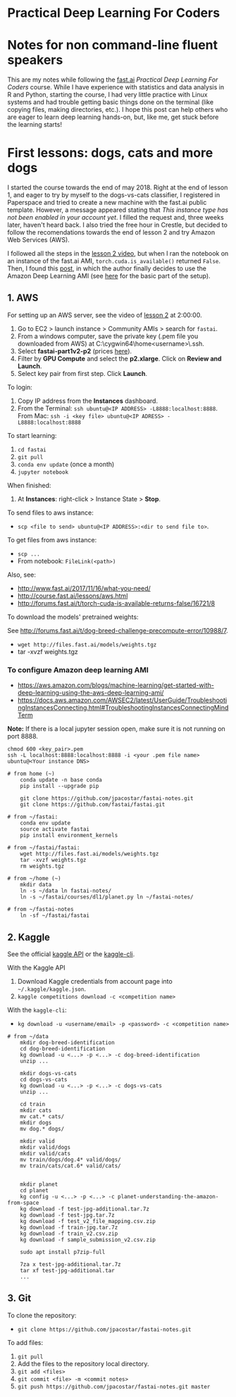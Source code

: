 # Practical Deep Learning For Coders
# Notes for non command-line fluent speakers

This are my notes while following the [fast.ai](http://course.fast.ai/index.html) _Practical Deep Learning For Coders_ course.  While I have experience with statistics and data analysis in R and Python, starting the course, I had very little practice with Linux systems and had trouble getting basic things done on the terminal (like copying files, making directories, etc.).  I hope this post can help others who are eager to learn deep learning hands-on, but, like me, get stuck before the learning starts!

# First lessons: dogs, cats and more dogs

I started the course towards the end of may 2018.  Right at the end of lesson 1, and eager to try by myself to the dogs-vs-cats classifier, I registered in Paperspace and tried to create a new machine with the fast.ai public template.  However, a message appeared stating that _This instance type has not been enabled in your account yet_.  I filled the request and, three weeks later, haven't heard back.  I also tried the free hour in Crestle, but decided to follow the recomendations towards the end of lesson 2 and try Amazon Web Services (AWS). 

I followed all the steps in the [lesson 2 video](https://youtu.be/JNxcznsrRb8?t=1h57m19s), but when I ran the notebook on an instance of the fast.ai AMI, `torch.cuda.is_available()` returned `False`.  Then, I found this [post](http://forums.fast.ai/t/torch-cuda-is-available-returns-false/16721/), in which the author finally decides to use the Amazon Deep Learning AMI (see [here](https://aws.amazon.com/blogs/machine-learning/get-started-with-deep-learning-using-the-aws-deep-learning-ami/) for the basic part of the setup).


## 1. AWS

For setting up an AWS server, see the video of [lesson 2](http://course.fast.ai/lessons/lesson2.html) at 2:00:00.

1. Go to EC2 > launch instance > Community AMIs > search for `fastai`.
1. From a windows computer, save the private key (.pem file you downloaded from AWS) at C:\cygwin64\home\<username>\\.ssh.
1. Select **fastai-part1v2-p2** (prices [here](https://aws.amazon.com/ec2/pricing/)).
1. Filter by **GPU Compute** and select the **p2.xlarge**. Click on **Review and Launch**.
1. Select key pair from first step. Click **Launch**.

To login:

1. Copy IP address from the **Instances** dashboard.
1. From the Terminal: `ssh ubuntu@<IP ADDRESS> -L8888:localhost:8888`.  From Mac: `ssh -i <key file> ubuntu@<IP ADRESS> -L8888:localhost:8888`

To start learning:

1. `cd fastai`
1. `git pull`
1. `conda env update` (once a month)
1. `jupyter notebook`

When finished:

1. At **Instances**: right-click > Instance State > **Stop**.

To send files to aws instance:

* `scp <file to send> ubuntu@<IP ADDRESS>:<dir to send file to>`.

To get files from aws instance:

* `scp ...`
* From notebook: `FileLink(<path>)`

Also, see:

* http://www.fast.ai/2017/11/16/what-you-need/
* http://course.fast.ai/lessons/aws.html
* http://forums.fast.ai/t/torch-cuda-is-available-returns-false/16721/8

To download the models' pretrained weights:

See http://forums.fast.ai/t/dog-breed-challenge-precompute-error/10988/7.

* `wget http://files.fast.ai/models/weights.tgz`
* tar -xvzf weights.tgz


### To configure Amazon deep learning AMI

* https://aws.amazon.com/blogs/machine-learning/get-started-with-deep-learning-using-the-aws-deep-learning-ami/
* https://docs.aws.amazon.com/AWSEC2/latest/UserGuide/TroubleshootingInstancesConnecting.html#TroubleshootingInstancesConnectingMindTerm

**Note:** If there is a local jupyter session open, make sure it is not running on port 8888.

```
chmod 600 <key_pair>.pem
ssh -L localhost:8888:localhost:8888 -i <your .pem file name> ubuntu@<Your instance DNS>

# from home (~)
    conda update -n base conda
    pip install --upgrade pip

    git clone https://github.com/jpacostar/fastai-notes.git
    git clone https://github.com/fastai/fastai.git

# from ~/fastai:
    conda env update
    source activate fastai
    pip install environment_kernels

# from ~/fastai/fastai:
    wget http://files.fast.ai/models/weights.tgz
    tar -xvzf weights.tgz
    rm weights.tgz

# from ~/home (~)
    mkdir data
    ln -s ~/data ln fastai-notes/
    ln -s ~/fastai/courses/dl1/planet.py ln ~/fastai-notes/
    
# from ~/fastai-notes
    ln -sf ~/fastai/fastai
```

## 2. Kaggle

See the official [kaggle API](https://github.com/Kaggle/kaggle-api) or the [kaggle-cli](https://github.com/floydwch/kaggle-cli).

With the Kaggle API

1. Download Kaggle credentials from account page into `~/.kaggle/kaggle.json`.
1. `kaggle competitions download -c <competition name>`

With the `kaggle-cli`:

* `kg download -u <username/email> -p <password> -c <competition name>`

```
# from ~/data
    mkdir dog-breed-identification
    cd dog-breed-identification
    kg download -u <...> -p <...> -c dog-breed-identification 
    unzip ...

    mkdir dogs-vs-cats
    cd dogs-vs-cats
    kg download -u <...> -p <...> -c dogs-vs-cats
    unzip ...
    
    cd train
    mkdir cats
    mv cat.* cats/
    mkdir dogs
    mv dog.* dogs/
    
    mkdir valid
    mkdir valid/dogs
    mkdir valid/cats
    mv train/dogs/dog.4* valid/dogs/
    mv train/cats/cat.6* valid/cats/
    
    
    mkdir planet
    cd planet
    kg config -u <...> -p <...> -c planet-understanding-the-amazon-from-space 
    kg download -f test-jpg-additional.tar.7z
    kg download -f test-jpg.tar.7z
    kg download -f test_v2_file_mapping.csv.zip
    kg download -f train-jpg.tar.7z
    kg download -f train_v2.csv.zip
    kg download -f sample_submission_v2.csv.zip
    
    sudo apt install p7zip-full
    
    7za x test-jpg-additional.tar.7z
    tar xf test-jpg-additional.tar
    ...
```

## 3. Git

To clone the repository:

* `git clone https://github.com/jpacostar/fastai-notes.git`

To add files:

1. `git pull`
1. Add the files to the repository local directory.
1. `git add <files>`
1. `git commit <file> -m <commit notes>`
1. `git push https://github.com/jpacostar/fastai-notes.git master`
